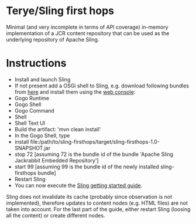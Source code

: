 # Terye/Sling first hops

Minimal (and very incomplete in terms of API coverage) in-memory implementation of a JCR content repository that can be used as the underlying repository of Apache Sling.

# Instructions

* Install and launch Sling
* If not present add a OSGi shell to Sling, e.g. download following bundles from [here](http://felix.apache.org/site/downloads.cgi) and install them using the [web console](http://localhost:8080/system/console/bundles):
 * Gogo Runtime
 * Gogo Shell
 * Gogo Command
 * Shell
 * Shell Text UI
* Build the artifact: 'mvn clean install'
* In the Gogo Shell, type
 * install file:/path/to/sling-firsthops/target/sling-firsthops-1.0-SNAPSHOT.jar
 * stop 72 [assuming 72 is the bundle id of the bundle 'Apache Sling Jackrabbit Embedded Repository']
 * start 99 [assuming 99 is the bundle id of the newly installed sling-firsthops bundle]
* Restart Sling
* You can now execute the [Sling getting started guide](http://sling.apache.org/site/discover-sling-in-15-minutes.html).

Sling does not invalidate its cache (probably since observation is not implemented), therefore updates to content nodes (e.g. HTML files) are not taken into account. For the last part of the guide, either restart Sling (loosing all the content) or create different nodes.